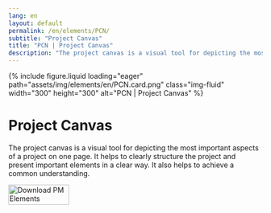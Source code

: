 ```yaml
---
lang: en
layout: default
permalink: /en/elements/PCN/
subtitle: "Project Canvas"
title: "PCN | Project Canvas"
description: "The project canvas is a visual tool for depicting the most important aspects of a project on one page. It helps to clearly structure the project and present important elements in a clear way. It also helps to achieve a common understanding."
---
```


{% include figure.liquid loading="eager" path="assets/img/elements/en/PCN.card.png" class="img-fluid" width="300" height="300" alt="PCN | Project Canvas" %}

# Project Canvas

The project canvas is a visual tool for depicting the most important aspects of a project on one page. It helps to clearly structure the project and present important elements in a clear way. It also helps to achieve a common understanding.

<a href="https://apps.apple.com/app/apple-store/id6738084498?pt=127441684&ct=website&mt=8">
  <img src="{{ "assets/img/en/appstore.png" | relative_url }}" width="120" height="40" alt="Download PM Elements">
</a>
